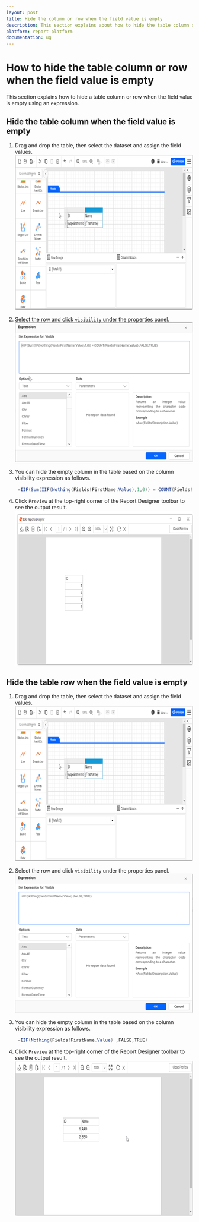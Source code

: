 ```yaml
---
layout: post
title: Hide the column or row when the field value is empty
description: This section explains about how to hide the table column or row when the field value is empty using expression
platform: report-platform
documentation: ug
---
```


# How to hide the table column or row when the field value is empty

This section explains how to hide a table column or row when the field value is empty using an expression.

## Hide the table column when the field value is empty

1. Drag and drop the table, then select the dataset and assign the field values.
![table deisgn](/static/assets/on-premise/images/report-designer/how-to/hide-row-column/hide-row-column-table-design.png)
2. Select the row and click `visibility` under the properties panel.
![set visibility expression](/static/assets/on-premise/images/report-designer/how-to/hide-row-column/hide-column-expression.png)
3. You can hide the empty column in the table based on the column visibility expression as follows.  

   ```csharp
    =IIF(Sum(IIF(Nothing(Fields!FirstName.Value),1,0)) = COUNT(Fields!FirstName.Value) ,FALSE,TRUE)
   ```

4. Click `Preview` at the top-right corner of the Report Designer toolbar to see the output result.
![output-column](/static/assets/on-premise/images/report-designer/how-to/hide-row-column/hide-column-output.png)

## Hide the table row when the field value is empty

1. Drag and drop the table, then select the dataset and assign the field values.
![table deisgn](/static/assets/on-premise/images/report-designer/how-to/hide-row-column/hide-row-column-table-design.png)
2. Select the row and click `visibility` under the properties panel.
![set visibility expression](/static/assets/on-premise/images/report-designer/how-to/hide-row-column/hide-row-expression.png)
3. You can hide the empty column in the table based on the column visibility expression as follows.

   ```csharp
    =IIF(Nothing(Fields!FirstName.Value) ,FALSE,TRUE)
   ```

4. Click `Preview` at the top-right corner of the Report Designer toolbar to see the output result.
![output-row](/static/assets/on-premise/images/report-designer/how-to/hide-row-column/hide-row-output.png)